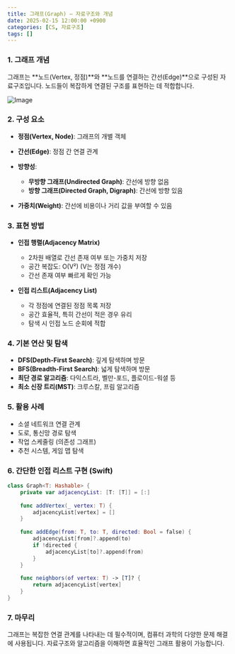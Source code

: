 ```yaml
---
title: 그래프(Graph) — 자료구조와 개념
date: 2025-02-15 12:00:00 +0900
categories: [CS, 자료구조]
tags: []
---
```



### 1. 그래프 개념

그래프는 \*\*노드(Vertex, 정점)\*\*와 \*\*노드를 연결하는 간선(Edge)\*\*으로 구성된 자료구조입니다. 노드들이 복잡하게 연결된 구조를 표현하는 데 적합합니다.


![Image](https://github.com/user-attachments/assets/5c0a289a-482c-4777-90b0-97567901d877)

### 2. 구성 요소

* **정점(Vertex, Node)**: 그래프의 개별 객체
* **간선(Edge)**: 정점 간 연결 관계
* **방향성**:

  * **무방향 그래프(Undirected Graph)**: 간선에 방향 없음
  * **방향 그래프(Directed Graph, Digraph)**: 간선에 방향 있음
* **가중치(Weight)**: 간선에 비용이나 거리 값을 부여할 수 있음

### 3. 표현 방법

* **인접 행렬(Adjacency Matrix)**

  * 2차원 배열로 간선 존재 여부 또는 가중치 저장
  * 공간 복잡도: O(V²) (V는 정점 개수)
  * 간선 존재 여부 빠르게 확인 가능
* **인접 리스트(Adjacency List)**

  * 각 정점에 연결된 정점 목록 저장
  * 공간 효율적, 특히 간선이 적은 경우 유리
  * 탐색 시 인접 노드 순회에 적합

### 4. 기본 연산 및 탐색

* **DFS(Depth-First Search)**: 깊게 탐색하며 방문
* **BFS(Breadth-First Search)**: 넓게 탐색하며 방문
* **최단 경로 알고리즘**: 다익스트라, 벨만-포드, 플로이드-워셜 등
* **최소 신장 트리(MST)**: 크루스칼, 프림 알고리즘

### 5. 활용 사례

* 소셜 네트워크 연결 관계
* 도로, 통신망 경로 탐색
* 작업 스케줄링 (의존성 그래프)
* 추천 시스템, 게임 맵 탐색

### 6. 간단한 인접 리스트 구현 (Swift)

```swift
class Graph<T: Hashable> {
    private var adjacencyList: [T: [T]] = [:]
    
    func addVertex(_ vertex: T) {
        adjacencyList[vertex] = []
    }
    
    func addEdge(from: T, to: T, directed: Bool = false) {
        adjacencyList[from]?.append(to)
        if !directed {
            adjacencyList[to]?.append(from)
        }
    }
    
    func neighbors(of vertex: T) -> [T]? {
        return adjacencyList[vertex]
    }
}
```

### 7. 마무리

그래프는 복잡한 연결 관계를 나타내는 데 필수적이며, 컴퓨터 과학의 다양한 문제 해결에 사용됩니다. 자료구조와 알고리즘을 이해하면 효율적인 그래프 활용이 가능합니다.
